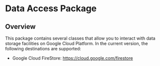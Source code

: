 # Data Access Package
## Overview
This package contains several classes that allow you to interact with data storage facilities on Google Cloud Platform. In the current version, the following destinations are supported:

 - Google Cloud FireStore: https://cloud.google.com/firestore